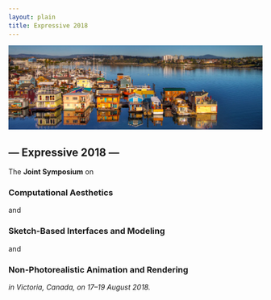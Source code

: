 ```yaml
---
layout: plain
title: Expressive 2018
---
```

<img src="/img/teaser.jpg" class="img-responsive img-thumbnail top1" id="venue" alt="venue">

<section id="introduction" class="text-center top2" markdown="1">

## — Expressive 2018 —

The **Joint Symposium** on

### Computational Aesthetics

and

### Sketch-Based Interfaces and Modeling

and

### Non-Photorealistic Animation and Rendering

_in Victoria, Canada, on 17–19 August 2018._

</section>

<!--
<div class="col-12 col-sm-12 col-lg-12">

  <p><img src="/img/teaser.jpg" class="img-responsive img-thumbnail" id="venue" alt="venue"></p>

  <p>The second IEEE Working Conference on Software Visualization (VISSOFT 2014) builds upon the success of the first edition of VISSOFT in Eindhoven, which in turn followed after six editions of the IEEE International Workshop on Visualizing Software for Understanding and Analysis (VISSOFT) and five editions of the ACM Symposium on Software Visualization (SOFTVIS). In 2014, VISSOFT will again be co-located with ICSME in Victoria, BC, Canada.</p>

  <p><b><a href="http://conferences.computer.org/vissoft/2014/">VISSOFT 2014 open access proceedings</a> available.</b></p>

  <h3>Aims and Scope</h3>

  <p>Software Visualization is a broad research area encompassing techniques that assist in a range of software engineering activities, such as, specification, design, programming, testing, maintenance, reverse engineering and reengineering. Covered methods contain the development and evaluation of approaches for visually analyzing software and software systems, including their structure, execution behavior, and evolution.</p>

  <p>In this conference, we focus on visualization techniques that target aspects of software maintenance and evolution, program comprehension, reverse engineering, and reengineering, i.e., how visualization helps programmers to understand, analyze, and evolve software. We aim to gather tool developers, users and researchers from software engineering, information visualization, and human-computer interaction to discuss theoretical foundations, algorithms, techniques, tools, and applications related to software visualization. We seek theoretical, as well as practical papers on applications, techniques, tools, case studies, and empirical studies.</p>

</div><!--/span-->
